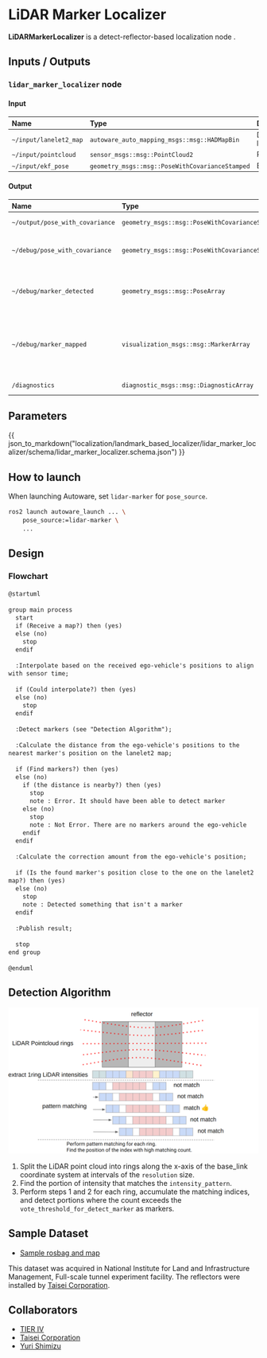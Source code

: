 # LiDAR Marker Localizer

**LiDARMarkerLocalizer** is a detect-reflector-based localization node .

## Inputs / Outputs

### `lidar_marker_localizer` node

#### Input

| Name                   | Type                                            | Description      |
| :--------------------- | :---------------------------------------------- | :--------------- |
| `~/input/lanelet2_map` | `autoware_auto_mapping_msgs::msg::HADMapBin`    | Data of lanelet2 |
| `~/input/pointcloud`   | `sensor_msgs::msg::PointCloud2`                 | PointCloud       |
| `~/input/ekf_pose`     | `geometry_msgs::msg::PoseWithCovarianceStamped` | EKF Pose         |

#### Output

| Name                            | Type                                            | Description                                                        |
| :------------------------------ | :---------------------------------------------- | :----------------------------------------------------------------- |
| `~/output/pose_with_covariance` | `geometry_msgs::msg::PoseWithCovarianceStamped` | Estimated pose                                                     |
| `~/debug/pose_with_covariance`  | `geometry_msgs::msg::PoseWithCovarianceStamped` | [debug topic] Estimated pose                                       |
| `~/debug/marker_detected`       | `geometry_msgs::msg::PoseArray`                 | [debug topic] Detected marker poses                                |
| `~/debug/marker_mapped`         | `visualization_msgs::msg::MarkerArray`          | [debug topic] Loaded landmarks to visualize in Rviz as thin boards |
| `/diagnostics`                  | `diagnostic_msgs::msg::DiagnosticArray`         | Diagnostics outputs                                                |

## Parameters

{{ json_to_markdown("localization/landmark_based_localizer/lidar_marker_localizer/schema/lidar_marker_localizer.schema.json") }}

## How to launch

When launching Autoware, set `lidar-marker` for `pose_source`.

```bash
ros2 launch autoware_launch ... \
    pose_source:=lidar-marker \
    ...
```

## Design

### Flowchart

```plantuml
@startuml

group main process
  start
  if (Receive a map?) then (yes)
  else (no)
    stop
  endif

  :Interpolate based on the received ego-vehicle's positions to align with sensor time;

  if (Could interpolate?) then (yes)
  else (no)
    stop
  endif

  :Detect markers (see "Detection Algorithm");

  :Calculate the distance from the ego-vehicle's positions to the nearest marker's position on the lanelet2 map;

  if (Find markers?) then (yes)
  else (no)
    if (the distance is nearby?) then (yes)
      stop
      note : Error. It should have been able to detect marker
    else (no)
      stop
      note : Not Error. There are no markers around the ego-vehicle
    endif
  endif

  :Calculate the correction amount from the ego-vehicle's position;

  if (Is the found marker's position close to the one on the lanelet2 map?) then (yes)
  else (no)
    stop
    note : Detected something that isn't a marker
  endif

  :Publish result;

  stop
end group

@enduml

```

## Detection Algorithm

![detection_algorithm](./doc_image/detection_algorithm.png)

1. Split the LiDAR point cloud into rings along the x-axis of the base_link coordinate system at intervals of the `resolution` size.
2. Find the portion of intensity that matches the `intensity_pattern`.
3. Perform steps 1 and 2 for each ring, accumulate the matching indices, and detect portions where the count exceeds the `vote_threshold_for_detect_marker` as markers.

## Sample Dataset

- [Sample rosbag and map](https://drive.google.com/file/d/1FuGKbkWrvL_iKmtb45PO9SZl1vAaJFVG/view?usp=sharing)

This dataset was acquired in National Institute for Land and Infrastructure Management, Full-scale tunnel experiment facility.
The reflectors were installed by [Taisei Corporation](https://www.taisei.co.jp/english/).

## Collaborators

- [TIER IV](https://tier4.jp/en/)
- [Taisei Corporation](https://www.taisei.co.jp/english/)
- [Yuri Shimizu](https://github.com/YuriShimizu824)
